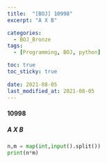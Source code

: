 ```yaml
---
title:  "[BOJ] 10998"
excerpt: "A X B"

categories:
  - BOJ_Bronze
tags:
  - [Programming, BOJ, python]

toc: true
toc_sticky: true
 
date: 2021-08-05
last_modified_at: 2021-08-05
---
```


#### 10998
##### A X B

```python
n,m = map(int,input().split())
print(n*m)
```